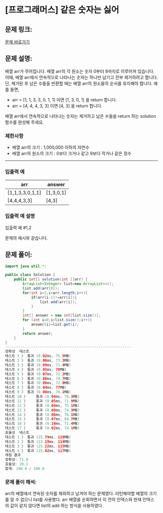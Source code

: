 # [프로그래머스] 같은 숫자는 싫어

## 문제 링크:

[문제 바로가기](https://school.programmers.co.kr/learn/courses/30/lessons/12906)

## 문제 설명:

배열 arr가 주어집니다. 배열 arr의 각 원소는 숫자 0부터 9까지로 이루어져 있습니다. 이때, 배열 arr에서 연속적으로 나타나는 숫자는 하나만 남기고 전부 제거하려고 합니다. 단, 제거된 후 남은 수들을 반환할 때는 배열 arr의 원소들의 순서를 유지해야 합니다. 예를 들면,

- arr = [1, 1, 3, 3, 0, 1, 1] 이면 [1, 3, 0, 1] 을 return 합니다.
- arr = [4, 4, 4, 3, 3] 이면 [4, 3] 을 return 합니다.

배열 arr에서 연속적으로 나타나는 숫자는 제거하고 남은 수들을 return 하는 solution 함수를 완성해 주세요.

### 제한사항

- 배열 arr의 크기 : 1,000,000 이하의 자연수
- 배열 arr의 원소의 크기 : 0보다 크거나 같고 9보다 작거나 같은 정수

---

### 입출력 예

| arr | answer |
| --- | --- |
| [1,1,3,3,0,1,1] | [1,3,0,1] |
| [4,4,4,3,3] | [4,3] |

### 입출력 예 설명

입출력 예 #1,2

문제의 예시와 같습니다.

## 문제 풀이:

```java
import java.util.*;

public class Solution {
    public int[] solution(int []arr) {
        ArrayList<Integer> list=new ArrayList<>();
        list.add(arr[0]);
        for(int i=1;i<arr.length;i++){
            if(arr[i-1]!=arr[i]){
                list.add(arr[i]);
            }
        }
        int[] answer = new int[list.size()];
        for (int i=0;i<list.size();i++){
            answer[i]=list.get(i);
        }
        return answer;
    }
}
----------------------------------------------------------
정확성  테스트
테스트 1 〉	통과 (0.02ms, 75.5MB)
테스트 2 〉	통과 (0.06ms, 73.3MB)
테스트 3 〉	통과 (0.09ms, 71.4MB)
테스트 4 〉	통과 (0.05ms, 78MB)
테스트 5 〉	통과 (0.07ms, 72.2MB)
테스트 6 〉	통과 (0.08ms, 74.7MB)
테스트 7 〉	통과 (0.06ms, 72.8MB)
테스트 8 〉	통과 (0.04ms, 77MB)
테스트 9 〉	통과 (0.06ms, 76.2MB)
테스트 10 〉	통과 (0.04ms, 78.3MB)
테스트 11 〉	통과 (0.05ms, 71.9MB)
테스트 12 〉	통과 (0.04ms, 75.1MB)
테스트 13 〉	통과 (0.09ms, 74.3MB)
테스트 14 〉	통과 (0.06ms, 76.1MB)
테스트 15 〉	통과 (0.07ms, 84.7MB)
테스트 16 〉	통과 (0.10ms, 71.4MB)
테스트 17 〉	통과 (0.02ms, 74.1MB)
효율성  테스트
테스트 1 〉	통과 (25.79ms, 128MB)
테스트 2 〉	통과 (23.19ms, 114MB)
테스트 3 〉	통과 (25.22ms, 115MB)
테스트 4 〉	통과 (25.02ms, 117MB)
채점 결과
정확성: 71.9
효율성: 28.1
합계: 100.0 / 100.0
```

### **문제 풀이 해석:**

arr의 배열에서 연속된 숫자를 제외하고 남겨야 하는 문제였다. 리턴해야할 배열의 크기를 알 수 없으니 list를 사용했다. arr 배열을 순회하면서 이 전의 인덱스와 현재 인덱스의 값이 같지 않다면 list의 add 하는 방식을 사용하였다.